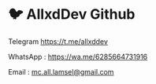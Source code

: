 # :bird: AllxdDev Github

Telegram https://t.me/allxddev

WhatsApp : https://wa.me/6285664731916

Email : mc.all.lamsel@gmail.com
